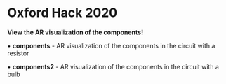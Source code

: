 # Oxford Hack 2020

**View the AR visualization of the components!**

  • **components** - AR visualization of the components in the circuit with a resistor
  
  • **components2** - AR visualization of the components in the circuit with a bulb
